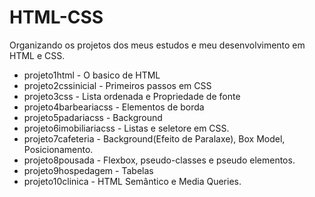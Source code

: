 # HTML-CSS
<p>Organizando os projetos dos meus estudos e meu desenvolvimento em HTML e CSS.</p>
<ul>
    <li>projeto1html - O basico de HTML</li>
    <li>projeto2cssinicial - Primeiros passos em CSS</li>
    <li>projeto3css - Lista ordenada e Propriedade de fonte</li>
    <li>projeto4barbeariacss - Elementos de borda</li>
    <li>projeto5padariacss - Background</li>
    <li>projeto6imobiliariacss - Listas e seletore em CSS.</li>
    <li>projeto7cafeteria - Background(Efeito de Paralaxe), Box Model, Posicionamento.</li>
    <li>projeto8pousada - Flexbox, pseudo-classes e pseudo elementos.</li>
    <li>projeto9hospedagem - Tabelas</li>
    <li>projeto10clinica - HTML Semântico e Media Queries.</li>
</ul>
